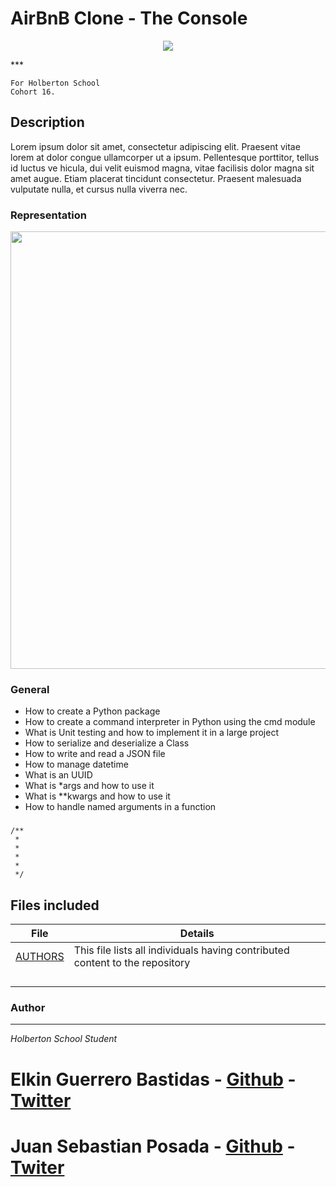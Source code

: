 # AirBnB Clone - The Console
<p align="center">
<img src="https://user-images.githubusercontent.com/68792144/141602345-7b71c4ea-a4dd-42d9-b706-7fc2c7b85ca5.png">
</p>
***

```
For Holberton School
Cohort 16.
```

## Description
Lorem ipsum dolor sit amet, consectetur adipiscing elit. Praesent vitae lorem at
dolor congue ullamcorper ut a ipsum. Pellentesque porttitor, tellus id luctus ve
hicula, dui velit euismod magna, vitae facilisis dolor magna sit amet augue.
Etiam placerat tincidunt consectetur. Praesent malesuada vulputate nulla, et
cursus nulla viverra nec.

### Representation
<p align="center"><img src="https://user-images.githubusercontent.com/68792144/141602516-90e36740-e66e-4edd-8baf-08f318b10a58.png" width="700"></p>

### General
* How to create a Python package
* How to create a command interpreter in Python using the cmd module
* What is Unit testing and how to implement it in a large project
* How to serialize and deserialize a Class
* How to write and read a JSON file
* How to manage datetime
* What is an UUID
* What is *args and how to use it
* What is **kwargs and how to use it
* How to handle named arguments in a function

### 

```
/**
 *
 *
 *
 *
 */

```

## Files included

| File                 | Details                                    |
|--------------------- | ------------------------------------------ |
| [AUTHORS](./a) | This file lists all individuals having contributed content to the repository |
| [](./b) |            |
| [](./c) |            |
| [](./)  |            |
| [](./)  |            |

### Author
***
*Holberton School Student*
# Elkin Guerrero Bastidas - [Github](https://github.com/elkinguerrero007) - [Twitter]()
# Juan Sebastian Posada  - [Github](https://github.com/Juansepo13) - [Twiter](https://twitter.com/@JuanSeb35904130)
